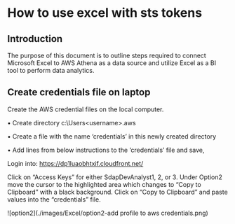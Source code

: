 # How to use excel with sts tokens
## Introduction

The purpose of this document is to outline steps required to connect Microsoft Excel to AWS Athena as a data source and utilize Excel as a BI tool to perform data analytics. 

## Create credentials file on laptop
Create the AWS credential files on the local computer.

•	Create directory c:\Users\<username>\.aws

•	Create a file with the name ‘credentials’ in this newly created directory

•	Add lines from below instructions to the ‘credentials’ file and save,

Login into: https://dp1luaobhtxif.cloudfront.net/

Click on “Access Keys” for either SdapDevAnalyst1, 2, or 3.
Under Option2 move the cursor to the highlighted area which changes to “Copy to Clipboard” with a black background. 
Click on “Copy to Clipboard” and paste values into the “credentials” file.

![option2](./images/Excel/option2-add profile to aws credentials.png)
